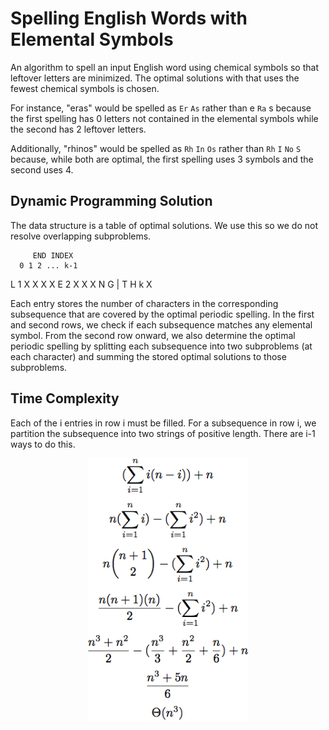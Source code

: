 # Spelling English Words with Elemental Symbols

An algorithm to spell an input English word using chemical symbols so that leftover letters are minimized. The optimal solutions with that uses the fewest chemical symbols is chosen.  

For instance, "eras" would be spelled as `Er` `As` rather than e `Ra` s because the first spelling has 0 letters not contained in the elemental symbols while the second has 2 leftover letters.  

Additionally, "rhinos" would be spelled as `Rh` `In` `Os` rather than `Rh` `I` `No` `S` because, while both are optimal, the first spelling uses 3 symbols and the second uses 4.

## Dynamic Programming Solution

The data structure is a table of optimal solutions. We use this so we do not resolve overlapping subproblems.

         END INDEX
      0 1 2 ... k-1
L   1 X X X       X 
E   2   X X       X
N 
G   |
T
H   k             X

Each entry stores the number of characters in the corresponding subsequence that are covered by the optimal periodic spelling. In the first and second rows, we check if each subsequence matches any elemental symbol. From the second row onward, we also determine the optimal periodic spelling by splitting each subsequence into two subproblems (at each character) and summing the stored optimal solutions to those subproblems.

## Time Complexity

Each of the i entries in row i must be filled. For a subsequence in row i, we partition the subsequence into two strings of positive length. There are i-1 ways to do this. 

<p align="center">
  <img src="timeComplexityCrop.jpg" height="420px" width="auto"/>
</p>
